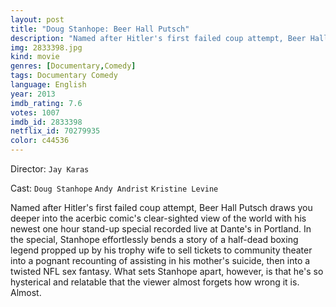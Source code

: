 ```yaml
---
layout: post
title: "Doug Stanhope: Beer Hall Putsch"
description: "Named after Hitler's first failed coup attempt, Beer Hall Putsch draws you deeper into the acerbic comic's clear-sighted view of the world with his newest one hour stand-up special recorded live at Dante's in Portland. In the special, Stanhope effortlessly bends a story of a half-dead boxing legend propped up by his trophy wife to sell tickets to community theater into a pognant recounting of assisting in his mo.."
img: 2833398.jpg
kind: movie
genres: [Documentary,Comedy]
tags: Documentary Comedy 
language: English
year: 2013
imdb_rating: 7.6
votes: 1007
imdb_id: 2833398
netflix_id: 70279935
color: c44536
---
```

Director: `Jay Karas`  

Cast: `Doug Stanhope` `Andy Andrist` `Kristine Levine` 

Named after Hitler's first failed coup attempt, Beer Hall Putsch draws you deeper into the acerbic comic's clear-sighted view of the world with his newest one hour stand-up special recorded live at Dante's in Portland. In the special, Stanhope effortlessly bends a story of a half-dead boxing legend propped up by his trophy wife to sell tickets to community theater into a pognant recounting of assisting in his mother's suicide, then into a twisted NFL sex fantasy. What sets Stanhope apart, however, is that he's so hysterical and relatable that the viewer almost forgets how wrong it is. Almost.